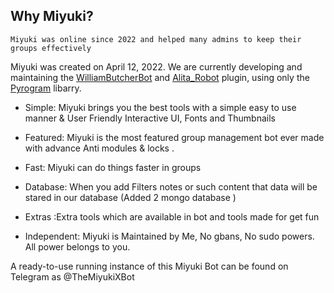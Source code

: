 ## Why Miyuki?
```
Miyuki was online since 2022 and helped many admins to keep their groups effectively
```

Miyuki was created on April 12, 2022. We are currently developing and maintaining the [WilliamButcherBot](https://github.com/thehamkercat/WilliamButcherBot) and [Alita_Robot](https://github.com/Divkix/Alita_Robot/) plugin, using only the [Pyrogram](https://docs.pyrogram.org/) libarry.

- Simple: Miyuki brings you the best tools with a simple easy to use manner & User Friendly Interactive UI, Fonts and Thumbnails

- Featured: Miyuki is the most featured group management bot ever made with advance Anti modules & locks .

- Fast: Miyuki can do things faster in groups

- Database: When you add Filters notes or such content that data will be stared in our database (Added 2 mongo database )

- Extras :Extra tools which are available in bot and tools made for get fun

- Independent: Miyuki is Maintained by Me, No gbans, No sudo powers. All power belongs to you.

A ready-to-use running instance of this Miyuki Bot can be found on Telegram as @TheMiyukiXBot